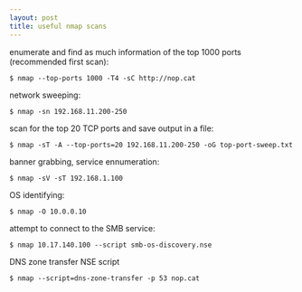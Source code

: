 ```yaml
---
layout: post
title: useful nmap scans
---
```

enumerate and find as much information of the top 1000 ports (recommended first scan):
```
$ nmap --top-ports 1000 -T4 -sC http://nop.cat
```
network sweeping:
```
$ nmap -sn 192.168.11.200-250
```
scan for the top 20 TCP ports and save output in a file:

```
$ nmap -sT -A --top-ports=20 192.168.11.200-250 -oG top-port-sweep.txt
```


banner grabbing, service ennumeration:

```
$ nmap -sV -sT 192.168.1.100
```

OS identifying:

```
$ nmap -O 10.0.0.10
```

attempt to connect to the SMB service:

```
$ nmap 10.17.140.100 --script smb-os-discovery.nse
```

DNS zone transfer NSE script

```
$ nmap --script=dns-zone-transfer -p 53	nop.cat 
```
